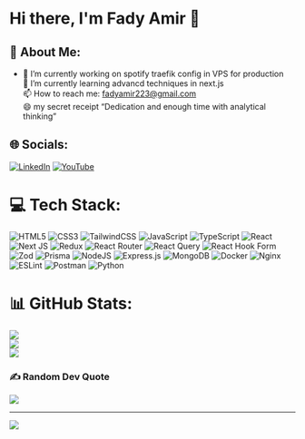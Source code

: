 # Hi there, I'm Fady Amir 👋


## 💫 About Me:
- 🔭 I’m currently working on spotify traefik config in VPS for production<br>🌱 I’m currently learning advancd techniques in next.js<br>📫 How to reach me: fadyamir223@gmail.com<br>😄 my secret receipt “Dedication and enough time with analytical thinking”


## 🌐 Socials:
[![LinkedIn](https://img.shields.io/badge/LinkedIn-%230077B5.svg?logo=linkedin&logoColor=white)](https://linkedin.com/in/https://www.linkedin.com/in/fady-amir-3a5a96161) [![YouTube](https://img.shields.io/badge/YouTube-%23FF0000.svg?logo=YouTube&logoColor=white)](https://youtube.com/@https://www.youtube.com/@fadyamir4770) 

# 💻 Tech Stack:
![HTML5](https://img.shields.io/badge/html5-%23E34F26.svg?style=flat&logo=html5&logoColor=white)
![CSS3](https://img.shields.io/badge/css3-%231572B6.svg?style=flat&logo=css3&logoColor=white)
![TailwindCSS](https://img.shields.io/badge/tailwindcss-%2338B2AC.svg?style=flat&logo=tailwind-css&logoColor=white)
![JavaScript](https://img.shields.io/badge/javascript-%23323330.svg?style=flat&logo=javascript&logoColor=%23F7DF1E)
![TypeScript](https://img.shields.io/badge/typescript-%23007ACC.svg?style=flat&logo=typescript&logoColor=white)
![React](https://img.shields.io/badge/react-%2320232a.svg?style=flat&logo=react&logoColor=%2361DAFB)
![Next JS](https://img.shields.io/badge/next.js-black?style=flat&logo=next.js&logoColor=white)
![Redux](https://img.shields.io/badge/redux-%23593d88.svg?style=flat&logo=redux&logoColor=white)
![React Router](https://img.shields.io/badge/React_Router-CA4245?style=flat&logo=react-router&logoColor=white)
![React Query](https://img.shields.io/badge/-React%20Query-FF4154?style=flat&logo=react%20query&logoColor=white)
![React Hook Form](https://img.shields.io/badge/React%20Hook%20Form-%23EC5990.svg?style=flat&logo=reacthookform&logoColor=white)
![Zod](https://img.shields.io/badge/zod-%233068b7.svg?style=flat&logo=zod&logoColor=white)
![Prisma](https://img.shields.io/badge/Prisma-3982CE?style=flat&logo=Prisma&logoColor=white)
![NodeJS](https://img.shields.io/badge/node.js-6DA55F?style=flat&logo=node.js&logoColor=white)
![Express.js](https://img.shields.io/badge/express.js-%23404d59.svg?style=flat&logo=express&logoColor=%2361DAFB)
![MongoDB](https://img.shields.io/badge/MongoDB-%234ea94b.svg?style=flat&logo=mongodb&logoColor=white)
![Docker](https://img.shields.io/badge/docker-%230db7ed.svg?style=flat&logo=docker&logoColor=white)
![Nginx](https://img.shields.io/badge/nginx-%23009639.svg?style=flat&logo=nginx&logoColor=white)
![ESLint](https://img.shields.io/badge/ESLint-4B3263?style=flat&logo=eslint&logoColor=white)
![Postman](https://img.shields.io/badge/Postman-FF6C37?style=flat&logo=postman&logoColor=white)
![Python](https://img.shields.io/badge/python-3670A0?style=flat&logo=python&logoColor=ffdd54)


# 📊 GitHub Stats:
![](https://github-readme-stats.vercel.app/api?username=FadyAmir223&theme=dark&hide_border=false&include_all_commits=false&count_private=false)<br/>
![](https://github-readme-streak-stats.herokuapp.com/?user=FadyAmir223&theme=dark&hide_border=false)<br/>
![](https://github-readme-stats.vercel.app/api/top-langs/?username=FadyAmir223&theme=dark&hide_border=false&include_all_commits=false&count_private=false&layout=compact)

### ✍️ Random Dev Quote
![](https://quotes-github-readme.vercel.app/api?type=horizontal&theme=radical)

---
[![](https://visitcount.itsvg.in/api?id=FadyAmir223&icon=0&color=0)](https://visitcount.itsvg.in)

<!-- Proudly created with GPRM ( https://gprm.itsvg.in ) -->